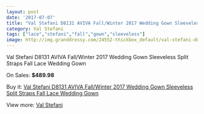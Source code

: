```yaml
---
layout: post
date: '2017-07-07'
title: "Val Stefani D8131 AVIVA Fall/Winter 2017 Wedding Gown Sleeveless Split Straps Fall Lace Wedding Gown"
category: Val Stefani
tags: ["lace","stefani","fall","gown","sleeveless"]
image: http://img.granddressy.com/24552-thickbox_default/val-stefani-d8131-aviva-fall-winter-2017-wedding-gown-sleeveless-split-straps-fall-lace-wedding-gown.jpg
---
```

Val Stefani D8131 AVIVA Fall/Winter 2017 Wedding Gown Sleeveless Split Straps Fall Lace Wedding Gown

On Sales: **$489.98**
<a href="https://www.granddressy.com/en/val-stefani/22767-val-stefani-d8131-aviva-fall-winter-2017-wedding-gown-sleeveless-split-straps-fall-lace-wedding-gown.html"><amp-img layout="responsive" width="600" height="600" src="//img.granddressy.com/24552-thickbox_default/val-stefani-d8131-aviva-fall-winter-2017-wedding-gown-sleeveless-split-straps-fall-lace-wedding-gown.jpg" alt="Val Stefani D8131 AVIVA Fall/Winter 2017 Wedding Gown Sleeveless Split Straps Fall Lace Wedding Gown 0" /></a>
<a href="https://www.granddressy.com/en/val-stefani/22767-val-stefani-d8131-aviva-fall-winter-2017-wedding-gown-sleeveless-split-straps-fall-lace-wedding-gown.html"><amp-img layout="responsive" width="600" height="600" src="//img.granddressy.com/24554-thickbox_default/val-stefani-d8131-aviva-fall-winter-2017-wedding-gown-sleeveless-split-straps-fall-lace-wedding-gown.jpg" alt="Val Stefani D8131 AVIVA Fall/Winter 2017 Wedding Gown Sleeveless Split Straps Fall Lace Wedding Gown 1" /></a>
<a href="https://www.granddressy.com/en/val-stefani/22767-val-stefani-d8131-aviva-fall-winter-2017-wedding-gown-sleeveless-split-straps-fall-lace-wedding-gown.html"><amp-img layout="responsive" width="600" height="600" src="//img.granddressy.com/24553-thickbox_default/val-stefani-d8131-aviva-fall-winter-2017-wedding-gown-sleeveless-split-straps-fall-lace-wedding-gown.jpg" alt="Val Stefani D8131 AVIVA Fall/Winter 2017 Wedding Gown Sleeveless Split Straps Fall Lace Wedding Gown 2" /></a>

Buy it: [Val Stefani D8131 AVIVA Fall/Winter 2017 Wedding Gown Sleeveless Split Straps Fall Lace Wedding Gown](https://www.granddressy.com/en/val-stefani/22767-val-stefani-d8131-aviva-fall-winter-2017-wedding-gown-sleeveless-split-straps-fall-lace-wedding-gown.html "Val Stefani D8131 AVIVA Fall/Winter 2017 Wedding Gown Sleeveless Split Straps Fall Lace Wedding Gown")

View more: [Val Stefani](https://www.granddressy.com/en/297-val-stefani "Val Stefani")